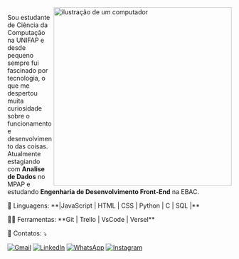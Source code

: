 <img src="https://raw.githubusercontent.com/MicaelliMedeiros/micaellimedeiros/master/image/computer-illustration.png" alt="ilustração de um computador" min-width="400px" max-width="400px" width="400px" align="right">

<p align="left"> 
  Sou estudante de Ciência da Computação na UNIFAP e desde pequeno sempre fui fascinado por tecnologia, o que me despertou muita curiosidade sobre o funcionamento e desenvolvimento das coisas. <br>
  Atualmente estagiando com <strong>Analise de Dados</strong> no MPAP e estudando <strong>Engenharia de Desenvolvimento Front-End</strong> na EBAC.
</p>

<p align="left">
  👾 Linguagens: **|JavaScript | HTML | CSS | Python | C | SQL |**
</p>

<p align="left">
  👨‍💻 Ferramentas: **Git | Trello | VsCode | Versel**
</p>

<p align="left">
  💌 Contatos: ⤵️
</p>

<p align="left">
  <a href="mailto:tiagojose580@gmail.com" title="Gmail">
  <img src="https://img.shields.io/badge/-Gmail-FF0000?style=flat-square&labelColor=FF0000&logo=gmail&logoColor=white&link=LINK-DO-SEU-GMAIL" alt="Gmail"/></a>
  <a href="https://www.linkedin.com/in/tiagolimacc/" title="LinkedIn">
  <img src="https://img.shields.io/badge/-Linkedin-0e76a8?style=flat-square&logo=Linkedin&logoColor=white&link=LINK-DO-SEU-LINKEDIN" alt="LinkedIn"/></a>
  <a href="https://wa.me/5596981164006" title="WhatsApp">
  <img src="https://img.shields.io/badge/-WhatsApp-25d366?style=flat-square&labelColor=25d366&logo=whatsapp&logoColor=white&link=API-DO-SEU-WHATSAPP" alt="WhatsApp"/></a>
  <a href="https://www.instagram.com/tiagondl/" title="Instagram">
  <img src="https://img.shields.io/badge/-Instagram-DF0174?style=flat-square&labelColor=DF0174&logo=instagram&logoColor=white&link=LINK-DO-SEU-INSTAGRAM" alt="Instagram"/></a>
</p>
